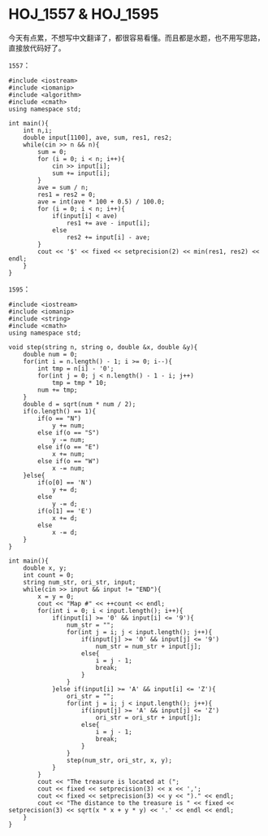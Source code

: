 # HOJ_1557 & HOJ_1595  

今天有点累，不想写中文翻译了，都很容易看懂。而且都是水题，也不用写思路，直接放代码好了。  

```1557```：

    #include <iostream>
    #include <iomanip>
    #include <algorithm>
    #include <cmath>
    using namespace std;

    int main(){
        int n,i;
        double input[1100], ave, sum, res1, res2;
        while(cin >> n && n){
            sum = 0;
            for (i = 0; i < n; i++){
                cin >> input[i];
                sum += input[i];
            }
            ave = sum / n;
            res1 = res2 = 0;
            ave = int(ave * 100 + 0.5) / 100.0;
            for (i = 0; i < n; i++){
                if(input[i] < ave) 
                    res1 += ave - input[i];
                else 
                    res2 += input[i] - ave;
            }
            cout << '$' << fixed << setprecision(2) << min(res1, res2) << endl;
        }
    }  
	
```1595```：

    #include <iostream>
    #include <iomanip>
    #include <string>
    #include <cmath>
    using namespace std;
    
    void step(string n, string o, double &x, double &y){
        double num = 0;
        for(int i = n.length() - 1; i >= 0; i--){
            int tmp = n[i] - '0';
            for(int j = 0; j < n.length() - 1 - i; j++)
                tmp = tmp * 10;
            num += tmp;
        }
        double d = sqrt(num * num / 2);
        if(o.length() == 1){
            if(o == "N")
                y += num;
            else if(o == "S")
                y -= num;
            else if(o == "E")
                x += num;
            else if(o == "W")
                x -= num;
        }else{
            if(o[0] == 'N')
                y += d;
            else
                y -= d;
            if(o[1] == 'E')
                x += d;
            else
                x -= d;
        }
    }
    
    int main(){
        double x, y;
        int count = 0;
        string num_str, ori_str, input;
        while(cin >> input && input != "END"){
            x = y = 0;
            cout << "Map #" << ++count << endl;
            for(int i = 0; i < input.length(); i++){
                if(input[i] >= '0' && input[i] <= '9'){
                    num_str = "";
                    for(int j = i; j < input.length(); j++){
                        if(input[j] >= '0' && input[j] <= '9')
                            num_str = num_str + input[j];
                        else{
                            i = j - 1;
                            break;
                        }
                    }
                }else if(input[i] >= 'A' && input[i] <= 'Z'){
                    ori_str = "";
                    for(int j = i; j < input.length(); j++){
                        if(input[j] >= 'A' && input[j] <= 'Z')
                            ori_str = ori_str + input[j];
                        else{
                            i = j - 1;
                            break;
                        }
                    }
                    step(num_str, ori_str, x, y);
                }
            }
            cout << "The treasure is located at (";
            cout << fixed << setprecision(3) << x << ',';
            cout << fixed << setprecision(3) << y << ")." << endl;
            cout << "The distance to the treasure is " << fixed << setprecision(3) << sqrt(x * x + y * y) << '.' << endl << endl;
        }
    }